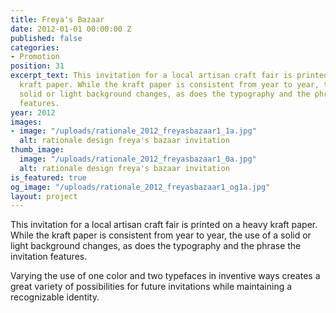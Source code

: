 ```yaml
---
title: Freya's Bazaar
date: 2012-01-01 00:00:00 Z
published: false
categories:
- Promotion
position: 31
excerpt_text: This invitation for a local artisan craft fair is printed on a heavy
  kraft paper. While the kraft paper is consistent from year to year, the use of a
  solid or light background changes, as does the typography and the phrase the invitation
  features.
year: 2012
images:
- image: "/uploads/rationale_2012_freyasbazaar1_1a.jpg"
  alt: rationale design freya's bazaar invitation
thumb_image:
  image: "/uploads/rationale_2012_freyasbazaar1_0a.jpg"
  alt: rationale design freya's bazaar invitation
is_featured: true
og_image: "/uploads/rationale_2012_freyasbazaar1_og1a.jpg"
layout: project
---
```


This invitation for a local artisan craft fair is printed on a heavy kraft paper. While the kraft paper is consistent from year to year, the use of a solid or light background changes, as does the typography and the phrase the invitation features.

Varying the use of one color and two typefaces in inventive ways creates a great variety of possibilities for future invitations while maintaining a recognizable identity.